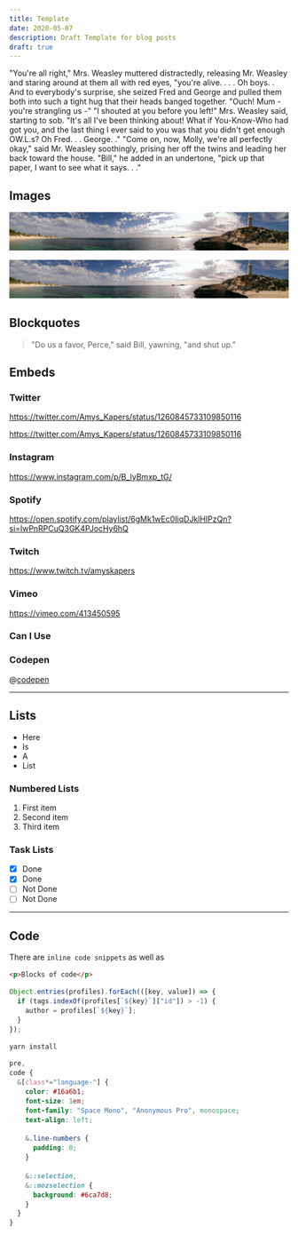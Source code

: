 ```yaml
---
title: Template
date: 2020-05-07
description: Draft Template for blog posts
draft: true
---
```


"You're all right," Mrs. Weasley muttered distractedly, releasing Mr. Weasley and staring around at them all with red eyes, "you're alive. . . . Oh boys. . And to everybody's surprise, she seized Fred and George and pulled them both into such a tight hug that their heads banged together. "Ouch! Mum - you're strangling us -" "I shouted at you before you left!" Mrs. Weasley said, starting to sob. "It's all I've been thinking about! What if You-Know-Who had got you, and the last thing I ever said to you was that you didn't get enough OW.L.s? Oh Fred. . . George. ." "Come on, now, Molly, we're all perfectly okay," said Mr. Weasley soothingly, prising her off the twins and leading her back toward the house. "Bill," he added in an undertone, "pick up that paper, I want to see what it says. . ."

## Images

![Image Caption](/img/rottnest-lighthouse-2500.jpg)

![](/img/rottnest-lighthouse-2500.jpg)

## Blockquotes

> "Do us a favor, Perce," said Bill, yawning, "and shut up."


## Embeds

### Twitter

https://twitter.com/Amys_Kapers/status/1260845733109850116

https://twitter.com/Amys_Kapers/status/1260845733109850116

### Instagram

https://www.instagram.com/p/B_lyBmxp_tG/

### Spotify

https://open.spotify.com/playlist/6gMk1wEc0IiqDJklHIPzQn?si=lwPnRPCuQ3GK4PJocHy6hQ

### Twitch

https://www.twitch.tv/amyskapers

### Vimeo

https://vimeo.com/413450595

### Can I Use

### Codepen

@[codepen](YzPVgPZ)

---

## Lists

- Here
- Is
- A
- List

### Numbered Lists

1. First item
2. Second item
3. Third item

### Task Lists

- [x] Done
- [x] Done
- [ ] Not Done
- [ ] Not Done

---

## Code

There are `inline code snippets` as well as

```html
<p>Blocks of code</p>
```

```javascript
Object.entries(profiles).forEach(([key, value]) => {
  if (tags.indexOf(profiles[`${key}`]["id"]) > -1) {
    author = profiles[`${key}`];
  }
});
```

```bash
yarn install
```

```scss
pre,
code {
  &[class*="language-"] {
    color: #16a6b1;
    font-size: 1em;
    font-family: "Space Mono", "Anonymous Pro", monospace;
    text-align: left;

    &.line-numbers {
      padding: 0;
    }

    &::selection,
    &::mozselection {
      background: #6ca7d8;
    }
  }
}
```

